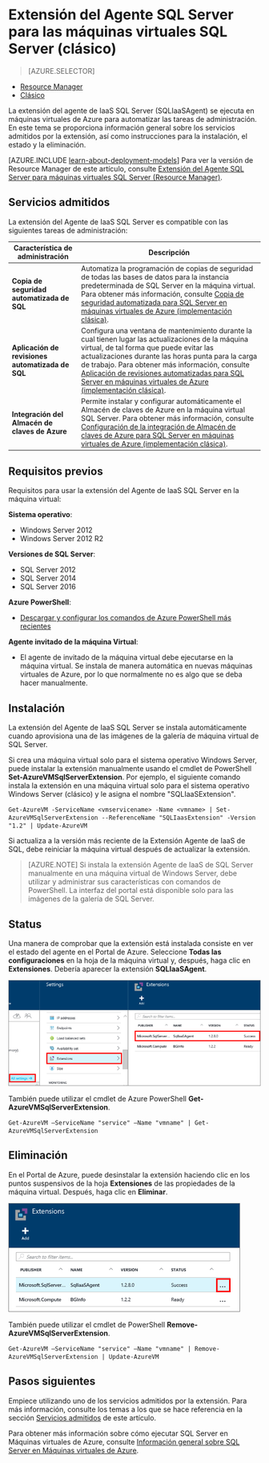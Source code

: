 <properties
	pageTitle="Extensión del Agente SQL Server para las máquinas virtuales SQL Server (clásico) | Microsoft Azure"
	description="En este tema se describe cómo administrar la extensión del Agente SQL Server, que automatiza tareas de administración específicas de SQL Server. Entre ellas se incluyen la copia de seguridad automatizada, la aplicación de revisiones automatizada y la integración del Almacén de claves de Azure. En este tema se usa el modelo de implementación clásica."
	services="virtual-machines-windows"
	documentationCenter=""
	authors="rothja"
	manager="jhubbard"
	editor=""
	tags="azure-service-management"/>

<tags
	ms.service="virtual-machines-windows"
	ms.devlang="na"
	ms.topic="article"
	ms.tgt_pltfrm="vm-windows-sql-server"
	ms.workload="infrastructure-services"
	ms.date="07/14/2016"
	ms.author="jroth"/>

# Extensión del Agente SQL Server para las máquinas virtuales SQL Server (clásico)

> [AZURE.SELECTOR]
- [Resource Manager](virtual-machines-windows-sql-server-agent-extension.md)
- [Clásico](virtual-machines-windows-classic-sql-server-agent-extension.md)

La extensión del agente de IaaS SQL Server (SQLIaaSAgent) se ejecuta en máquinas virtuales de Azure para automatizar las tareas de administración. En este tema se proporciona información general sobre los servicios admitidos por la extensión, así como instrucciones para la instalación, el estado y la eliminación.

[AZURE.INCLUDE [learn-about-deployment-models](../../includes/learn-about-deployment-models-classic-include.md)] Para ver la versión de Resource Manager de este artículo, consulte [Extensión del Agente SQL Server para máquinas virtuales SQL Server (Resource Manager)](virtual-machines-windows-sql-server-agent-extension.md).

## Servicios admitidos

La extensión del Agente de IaaS SQL Server es compatible con las siguientes tareas de administración:

| Característica de administración | Descripción |
|---------------------|-------------------------------|
| **Copia de seguridad automatizada de SQL** | Automatiza la programación de copias de seguridad de todas las bases de datos para la instancia predeterminada de SQL Server en la máquina virtual. Para obtener más información, consulte [Copia de seguridad automatizada para SQL Server en máquinas virtuales de Azure (implementación clásica)](virtual-machines-windows-classic-sql-automated-backup.md).|
| **Aplicación de revisiones automatizada de SQL** | Configura una ventana de mantenimiento durante la cual tienen lugar las actualizaciones de la máquina virtual, de tal forma que puede evitar las actualizaciones durante las horas punta para la carga de trabajo. Para obtener más información, consulte [Aplicación de revisiones automatizadas para SQL Server en máquinas virtuales de Azure (implementación clásica)](virtual-machines-windows-classic-sql-automated-patching.md).|
| **Integración del Almacén de claves de Azure** | Permite instalar y configurar automáticamente el Almacén de claves de Azure en la máquina virtual SQL Server. Para obtener más información, consulte [Configuración de la integración de Almacén de claves de Azure para SQL Server en máquinas virtuales de Azure (implementación clásica)](virtual-machines-windows-classic-ps-sql-keyvault.md).|

## Requisitos previos

Requisitos para usar la extensión del Agente de IaaS SQL Server en la máquina virtual:

**Sistema operativo**:

- Windows Server 2012
- Windows Server 2012 R2

**Versiones de SQL Server**:

- SQL Server 2012
- SQL Server 2014
- SQL Server 2016

**Azure PowerShell**:

- [Descargar y configurar los comandos de Azure PowerShell más recientes](../powershell-install-configure.md)

**Agente invitado de la máquina Virtual**:

- El agente de invitado de la máquina virtual debe ejecutarse en la máquina virtual. Se instala de manera automática en nuevas máquinas virtuales de Azure, por lo que normalmente no es algo que se deba hacer manualmente.

## Instalación

La extensión del Agente de IaaS SQL Server se instala automáticamente cuando aprovisiona una de las imágenes de la galería de máquina virtual de SQL Server.

Si crea una máquina virtual solo para el sistema operativo Windows Server, puede instalar la extensión manualmente usando el cmdlet de PowerShell **Set-AzureVMSqlServerExtension**. Por ejemplo, el siguiente comando instala la extensión en una máquina virtual solo para el sistema operativo Windows Server (clásico) y le asigna el nombre "SQLIaaSExtension".

	Get-AzureVM -ServiceName <vmservicename> -Name <vmname> | Set-AzureVMSqlServerExtension --ReferenceName "SQLIaasExtension" -Version "1.2" | Update-AzureVM

Si actualiza a la versión más reciente de la Extensión Agente de IaaS de SQL, debe reiniciar la máquina virtual después de actualizar la extensión.

>[AZURE.NOTE] Si instala la extensión Agente de IaaS de SQL Server manualmente en una máquina virtual de Windows Server, debe utilizar y administrar sus características con comandos de PowerShell. La interfaz del portal está disponible solo para las imágenes de la galería de SQL Server.

## Status

Una manera de comprobar que la extensión está instalada consiste en ver el estado del agente en el Portal de Azure. Seleccione **Todas las configuraciones** en la hoja de la máquina virtual y, después, haga clic en **Extensiones**. Debería aparecer la extensión **SQLIaaSAgent**.

![Extensión del Agente de IaaS SQL Server en el Portal de Azure](./media/virtual-machines-windows-classic-sql-server-agent-extension/azure-sql-server-iaas-agent-portal.png)

También puede utilizar el cmdlet de Azure PowerShell **Get-AzureVMSqlServerExtension**.

	Get-AzureVM –ServiceName "service" –Name "vmname" | Get-AzureVMSqlServerExtension

## Eliminación   

En el Portal de Azure, puede desinstalar la extensión haciendo clic en los puntos suspensivos de la hoja **Extensiones** de las propiedades de la máquina virtual. Después, haga clic en **Eliminar**.

![Desinstalación de la extensión del Agente de IaaS SQL Server en el Portal de Azure](./media/virtual-machines-windows-classic-sql-server-agent-extension/azure-sql-server-iaas-agent-uninstall.png)

También puede utilizar el cmdlet de PowerShell **Remove-AzureVMSqlServerExtension**.

	Get-AzureVM –ServiceName "service" –Name "vmname" | Remove-AzureVMSqlServerExtension | Update-AzureVM

## Pasos siguientes

Empiece utilizando uno de los servicios admitidos por la extensión. Para más información, consulte los temas a los que se hace referencia en la sección [Servicios admitidos](#supported-services) de este artículo.

Para obtener más información sobre cómo ejecutar SQL Server en Máquinas virtuales de Azure, consulte [Información general sobre SQL Server en Máquinas virtuales de Azure](virtual-machines-windows-sql-server-iaas-overview.md).

<!---HONumber=AcomDC_0720_2016-->